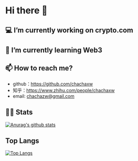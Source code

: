 # Hi there 👋

<!--
**ChachaZhou/ChachaZhou** is a ✨ _special_ ✨ repository because its `README.md` (this file) appears on your GitHub profile.

Here are some ideas to get you started:

- 🔭 I’m currently working on ...
- 🌱 I’m currently learning ...
- 👯 I’m looking to collaborate on ...
- 🤔 I’m looking for help with ...
- 💬 Ask me about ...
- 📫 How to reach me: ...
- 😄 Pronouns: ...
- ⚡ Fun fact: ...
-->

## 💻 I’m currently working on crypto.com

## 🤔 I’m currently learning Web3

## 📫 How to reach me?

- github：<https://github.com/chachaxw>
- 知乎：<https://www.zhihu.com/people/chachaxw>
- email: chachazw@gmail.com

## 💁🏻 Stats

[![Anurag's github stats](https://github-readme-stats.vercel.app/api?username=ChachaZhou&count_private=true&show_icons=true&theme=onedark)](https://github.com/anuraghazra/github-readme-stats)

## Top Langs

[![Top Langs](https://github-readme-stats.vercel.app/api/top-langs/?username=ChachaZhou&layout=compact)](https://github.com/anuraghazra/github-readme-stats)
